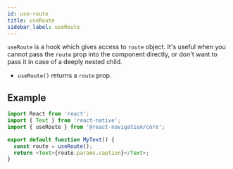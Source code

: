 ```yaml
---
id: use-route
title: useRoute
sidebar_label: useRoute
---
```


`useRoute` is a hook which gives access to `route` object. It's useful when you cannot pass the `route` prop into the component directly, or don't want to pass it in case of a deeply nested child.

- `useRoute()` returns a `route` prop.

## Example

```js
import React from 'react';
import { Text } from 'react-native';
import { useRoute } from '@react-navigation/core';

export default function MyText() {
  const route = useRoute();
  return <Text>{route.params.caption}</Text>;
}
```
